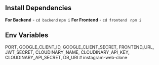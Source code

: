 ## **Install Dependencies**

**For Backend** - `cd backend` `npm i`
**For Frontend** - `cd frontend ` `npm i`

## Env Variables

PORT, GOOGLE_CLIENT_ID, GOOGLE_CLIENT_SECRET, FRONTEND_URL, JWT_SECRET, CLOUDINARY_NAME, CLOUDINARY_API_KEY, CLOUDINARY_API_SECRET, DB_URI
#   i n s t a g r a m - w e b - c l o n e  
 